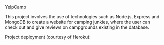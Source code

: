 YelpCamp

This project involves the use of technologies such as Node.js, Express and MongoDB to create a website for camping junkies, where the user can check out and give reviews on campgrounds existing in the database.

Project deployment (courtesy of Heroku): 